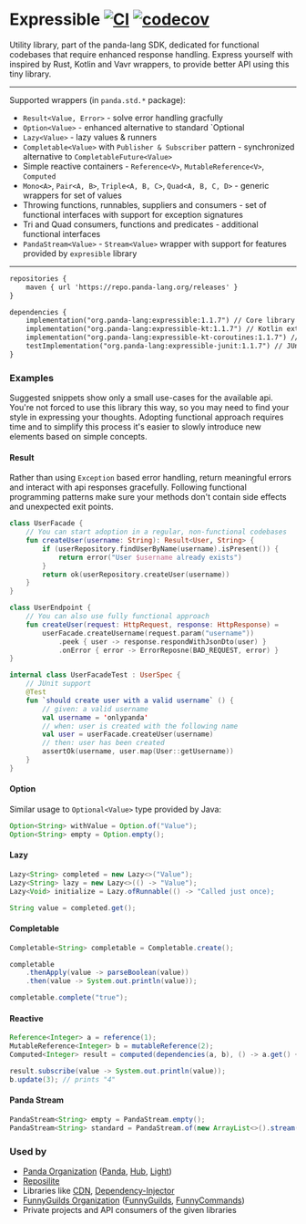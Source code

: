 # Expressible [![CI](https://github.com/panda-lang/expressible/actions/workflows/maven.yml/badge.svg)](https://github.com/panda-lang/expressible/actions/workflows/maven.yml) [![codecov](https://codecov.io/gh/panda-lang/expressible/branch/main/graph/badge.svg?token=LI1PAPD6NM)](https://codecov.io/gh/panda-lang/expressible)
Utility library, part of the panda-lang SDK, dedicated for functional codebases that require enhanced response handling.
Express yourself with inspired by Rust, Kotlin and Vavr wrappers, to provide better API using this tiny library.

<hr>

Supported wrappers (in `panda.std.*` package):
* `Result<Value, Error>` - solve error handling gracfully
* `Option<Value>` - enhanced alternative to standard `Optional<Value>
* `Lazy<Value>` - lazy values & runners
* `Completable<Value>` with `Publisher & Subscriber` pattern - synchronized alternative to `CompletableFuture<Value>`
* Simple reactive containers - `Reference<V>`, `MutableReference<V>`, `Computed`
* `Mono<A>`, `Pair<A, B>`, `Triple<A, B, C>`, `Quad<A, B, C, D>` - generic wrappers for set of values
* Throwing functions, runnables, suppliers and consumers - set of functional interfaces with support for exception signatures
* Tri and Quad consumers, functions and predicates - additional functional interfaces
* `PandaStream<Value>` - `Stream<Value>` wrapper with support for features provided by `expresible` library

<hr>

```xml
repositories {
    maven { url 'https://repo.panda-lang.org/releases' }
}

dependencies {
    implementation("org.panda-lang:expressible:1.1.7") // Core library
    implementation("org.panda-lang:expressible-kt:1.1.7") // Kotlin extensions
    implementation("org.panda-lang:expressible-kt-coroutines:1.1.7") // Kotlin coroutines extensions
    testImplementation("org.panda-lang:expressible-junit:1.1.7") // JUnit extensions
}
```

### Examples
Suggested snippets show only a small use-cases for the available api. 
You're not forced to use this library this way, so you may need to find your style in expressing your thoughts.
Adopting functional approach requires time and to simplify this process it's easier to slowly introduce new elements based on simple concepts.

#### Result

Rather than using `Exception` based error handling, return meaningful errors and interact with api responses gracefully.
Following functional programming patterns make sure your methods don't contain side effects and unexpected exit points. 

```kotlin
class UserFacade {
    // You can start adoption in a regular, non-functional codebases
    fun createUser(username: String): Result<User, String> {
        if (userRepository.findUserByName(username).isPresent()) {
            return error("User $username already exists")
        }
        return ok(userRepository.createUser(username))
    }
}

class UserEndpoint {
    // You can also use fully functional approach
    fun createUser(request: HttpRequest, response: HttpResponse) =
        userFacade.createUsername(request.param("username"))
            .peek { user -> response.respondWithJsonDto(user) }
            .onError { error -> ErrorReposne(BAD_REQUEST, error) }
}

internal class UserFacadeTest : UserSpec {
    // JUnit support
    @Test
    fun `should create user with a valid username` () {
        // given: a valid username
        val username = 'onlypanda'
        // when: user is created with the following name
        val user = userFacade.createUser(username)
        // then: user has been created
        assertOk(username, user.map(User::getUsername))
    }
} 
```

#### Option
Similar usage to `Optional<Value>` type provided by Java:

```java
Option<String> withValue = Option.of("Value");
Option<String> empty = Option.empty();
```

#### Lazy

```java
Lazy<String> completed = new Lazy<>("Value");
Lazy<String> lazy = new Lazy<>(() -> "Value");
Lazy<Void> initialize = Lazy.ofRunnable(() -> "Called just once);

String value = completed.get();
```

#### Completable

```java
Completable<String> completable = Completable.create();

completable
    .thenApply(value -> parseBoolean(value))
    .then(value -> System.out.println(value));

completable.complete("true");
```

#### Reactive

```java
Reference<Integer> a = reference(1);
MutableReference<Integer> b = mutableReference(2);
Computed<Integer> result = computed(dependencies(a, b), () -> a.get() + b.get());

result.subscribe(value -> System.out.println(value));
b.update(3); // prints "4"
```

#### Panda Stream

```java
PandaStream<String> empty = PandaStream.empty();
PandaStream<String> standard = PandaStream.of(new ArrayList<>().stream());
```

### Used by

* [Panda Organization](https://github.com/panda-lang) ([Panda](https://github.com/panda-lang/panda), [Hub](https://github.com/panda-lang/hub), [Light](https://github.com/panda-lang))
* [Reposilite](https://github.com/dzikoysk/reposilite)
* Libraries like [CDN](https://github.com/dzikoysk/cdn), [Dependency-Injector](https://github.com/dzikoysk/dependency-injector)
* [FunnyGuilds Organization](https://github.com/FunnyGuilds) ([FunnyGuilds](https://github.com/FunnyGuilds/FunnyGuilds), [FunnyCommands](https://github.com/FunnyGuilds/FunnyCommands))
* Private projects and API consumers of the given libraries
